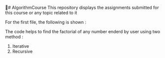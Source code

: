 #ِ AlgorithmCourse
This repository displays the assignments submitted for this course or any topic related to it 

For the first file, the following is shown :

The code helps to find the factorial of any number enderd by user using two method :
1. Iterative
2. Recursive
